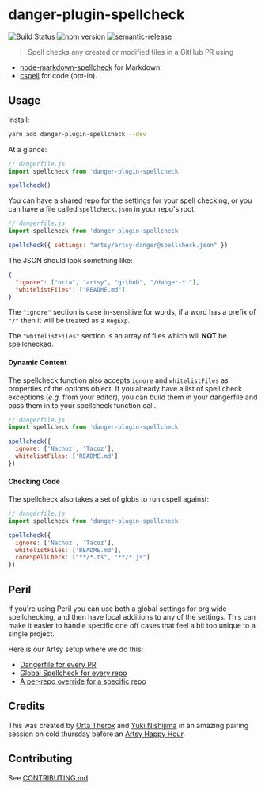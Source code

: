 # danger-plugin-spellcheck

[![Build Status](https://travis-ci.org/orta/danger-plugin-spellcheck.svg?branch=master)](https://travis-ci.org/orta/danger-plugin-spellcheck)
[![npm version](https://badge.fury.io/js/danger-plugin-spellcheck.svg)](https://badge.fury.io/js/danger-plugin-spellcheck)
[![semantic-release](https://img.shields.io/badge/%20%20%F0%9F%93%A6%F0%9F%9A%80-semantic--release-e10079.svg)](https://github.com/semantic-release/semantic-release)

> Spell checks any created or modified files in a GitHub PR using 

- [node-markdown-spellcheck](https://github.com/lukeapage/node-markdown-spellcheck) for Markdown.
- [cspell](https://github.com/streetsidesoftware/cspell) for code (opt-in).

## Usage

Install:

```sh
yarn add danger-plugin-spellcheck --dev
```

At a glance:

```js
// dangerfile.js
import spellcheck from 'danger-plugin-spellcheck'

spellcheck()
```

You can have a shared repo for the settings for your spell checking, or you can have a file called `spellcheck.json` in your repo's root.

```js
// dangerfile.js
import spellcheck from 'danger-plugin-spellcheck'

spellcheck({ settings: "artsy/artsy-danger@spellcheck.json" })
```

The JSON should look something like:

```json
{
  "ignore": ["orta", "artsy", "github", "/danger-*."],
  "whitelistFiles": ["README.md"]
}
```

The `"ignore"` section is case in-sensitive for words, if a word has a prefix of `"/"` then it will be treated as a `RegExp`.

The `"whitelistFiles"` section is an array of files which will **NOT** be spellchecked.

#### Dynamic Content

The spellcheck function also accepts `ignore` and `whitelistFiles` as properties of the options object.  If you already have a list of spell check exceptions (_e.g._ from your editor), you can build them in your dangerfile and pass them in to your spellcheck function call.

```js
// dangerfile.js
import spellcheck from 'danger-plugin-spellcheck'

spellcheck({
  ignore: ['Nachoz', 'Tacoz'],
  whitelistFiles: ['README.md']
})
```

#### Checking Code

The spellcheck also takes a set of globs to run cspell against:

```js
// dangerfile.js
import spellcheck from 'danger-plugin-spellcheck'

spellcheck({
  ignore: ['Nachoz', 'Tacoz'],
  whitelistFiles: ['README.md'],
  codeSpellCheck: ["**/*.ts", "**/*.js"]
})
```

## Peril

If you're using Peril you can use both a global settings for org wide-spellchecking, and then have local additions to any
of the settings. This can make it easier to handle specific one off cases that feel a bit too unique to a single project.

Here is our Artsy setup where we do this:

* [Dangerfile for every PR](https://github.com/artsy/artsy-danger/blob/997d4fb7f4680973ac016eb75474ad15bf18c183/org/all-prs.ts#L7-L9)
* [Global Spellcheck for every repo](https://github.com/artsy/artsy-danger/blob/997d4fb7f4680973ac016eb75474ad15bf18c183/spellcheck.json)
* [A per-repo override for a specific repo](https://github.com/artsy/bearden/blob/1979379bb56dacb13593fbc90981ed88e1b097b3/spellcheck.json)

## Credits

This was created by [Orta Therox](https://twitter.com/orta) and [Yuki Nishijima](https://twitter.com/yuki24) in an amazing pairing session on cold thursday before an [Artsy Happy Hour](https://github.com/artsy/meta/blob/master/meta/happy_hour.md).

## Contributing

See [CONTRIBUTING.md](contributing.md).

